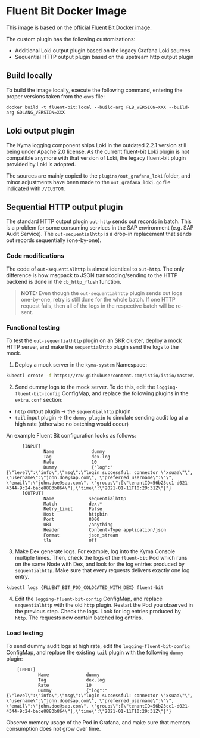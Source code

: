 # Fluent Bit Docker Image

This image is based on the official [Fluent Bit Docker image](https://github.com/fluent/fluent-bit/blob/master/dockerfiles/Dockerfile).

The custom plugin has the following customizations:

* Additional Loki output plugin based on the legacy Grafana Loki sources
* Sequential HTTP output plugin based on the upstream http output plugin

## Build locally

To build the image locally, execute the following command, entering the proper versions taken from the `envs` file:
```
docker build -t fluent-bit:local --build-arg FLB_VERSION=XXX --build-arg GOLANG_VERSION=XXX
```

## Loki output plugin

The Kyma logging component ships Loki in the outdated 2.2.1 version still being under Apache 2.0 license. As the current fluent-bit Loki plugin is not compatible anymore with that version of Loki, the legacy fluent-bit plugin provided by Loki is adopted.

The sources are mainly copied to the `plugins/out_grafana_loki` folder, and minor adjustments have been made to the `out_grafana_loki.go` file indicated with `//CUSTOM`.

## Sequential HTTP output plugin

The standard HTTP output plugin `out-http` sends out records in batch. This is a problem for some consuming services in the SAP environment (e.g. SAP Audit Service).
The `out-sequentialhttp` is a drop-in replacement that sends out records sequentially (one-by-one).

### Code modifications

The code of `out-sequentialhttp` is almost identical to `out-http`. The only difference is how msgpack to JSON transcoding/sending to the HTTP backend is done in the `cb_http_flush` function.

> **NOTE:** Even though the `out-sequentialhttp` plugin sends out logs one-by-one, retry is still done for the whole batch. If one HTTP request fails, then all of the logs in the respective batch will be re-sent.

### Functional testing

To test the `out-sequentialhttp` plugin on an SKR cluster, deploy a mock HTTP server, and make the `sequentialhttp` plugin send the logs to the mock.

1. Deploy a mock server in the `kyma-system` Namespace:
```bash
kubectl create -f https://raw.githubusercontent.com/istio/istio/master/samples/httpbin/httpbin.yaml
```

2. Send dummy logs to the mock server. To do this, edit the `logging-fluent-bit-config` ConfigMap, and replace the following plugins in the `extra.conf` section:
* `http` output plugin → the `sequentialhttp` plugin
* `tail` input plugin → the `dummy plugin` to simulate sending audit log at a high rate (otherwise no batching would occur)

An example Fluent Bit configuration looks as follows:
```
      [INPUT]
              Name              dummy
              Tag               dex.log
              Rate              10
              Dummy             {"log":"{\"level\":\"info\",\"msg\":\"login successful: connector \"xsuaa\"\", \"username\":\"john.doe@sap.com\", \"preferred_username\":\"\", \"email\":\"john.doe@sap.com\", \"groups\":[\"tenantID=56b23cc1-d021-4344-9c24-bace8883b864\"],\"time\":\"2021-01-11T10:29:31Z\"}"}
      [OUTPUT]
              Name             sequentialhttp
              Match            dex.*
              Retry_Limit      False
              Host             httpbin
              Port             8000
              URI              /anything
              Header           Content-Type application/json
              Format           json_stream
              tls              off
```

3. Make Dex generate logs. For example, log into the Kyma Console multiple times. Then, check the logs of the `fluent-bit` Pod which runs on the same Node with Dex, and look for the log entries produced by `sequentialhttp`. Make sure that every requests delivers exactly one log entry.

```
kubectl logs {FLUENT_BIT_POD_COLOCATED_WITH_DEX} fluent-bit
```

4. Edit the `logging-fluent-bit-config` ConfigMap, and replace `sequentialhttp` with the old `http` plugin. Restart the Pod you observed in the previous step. Check the logs. Look for log entries produced by `http`. The requests now contain batched log entries.

### Load testing

To send dummy audit logs at high rate, edit the `logging-fluent-bit-config` ConfigMap, and replace the existing `tail` plugin with the following `dummy` plugin:
```
    [INPUT]
            Name              dummy
            Tag               dex.log
            Rate              10
            Dummy             {"log":"{\"level\":\"info\",\"msg\":\"login successful: connector \"xsuaa\"\", \"username\":\"john.doe@sap.com\", \"preferred_username\":\"\", \"email\":\"john.doe@sap.com\", \"groups\":[\"tenantID=56b23cc1-d021-4344-9c24-bace8883b864\"],\"time\":\"2021-01-11T10:29:31Z\"}"}
```
Observe memory usage of the Pod in Grafana, and make sure that memory consumption does not grow over time.

